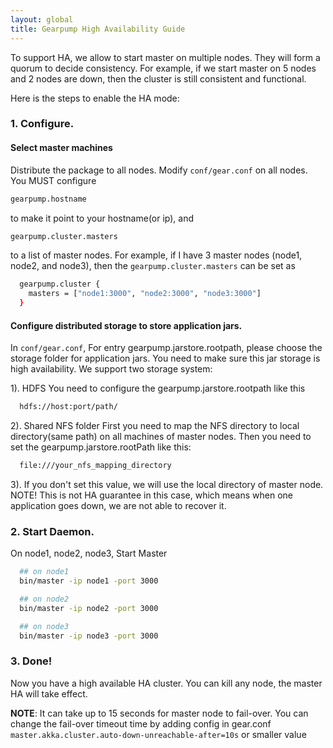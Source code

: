 ```yaml
---
layout: global
title: Gearpump High Availability Guide
---
```


To support HA, we allow to start master on multiple nodes. They will form a quorum to decide consistency. For example, if we start master on 5 nodes and 2 nodes are down, then the cluster is still consistent and functional.

Here is the steps to enable the HA mode:

### 1. Configure.

#### Select master machines

Distribute the package to all nodes. Modify `conf/gear.conf` on all nodes. You MUST configure

```bash
gearpump.hostname
```
to make it point to your hostname(or ip), and

```bash
gearpump.cluster.masters
```
to a list of master nodes. For example, if I have 3 master nodes (node1, node2, and node3),  then the ```gearpump.cluster.masters``` can be set as

```bash
  gearpump.cluster {
    masters = ["node1:3000", "node2:3000", "node3:3000"]
  }
```

#### Configure distributed storage to store application jars.
In `conf/gear.conf`, For entry gearpump.jarstore.rootpath, please choose the storage folder for application jars. You need to make sure this jar storage is high availability. We support two storage system:

  1). HDFS
  You need to configure the gearpump.jarstore.rootpath like this

```bash
  hdfs://host:port/path/
```

  2). Shared NFS folder
  First you need to map the NFS directory to local directory(same path) on all machines of master nodes.
Then you need to set the gearpump.jarstore.rootPath like this:

```bash
  file:///your_nfs_mapping_directory
```

  3). If you don't set this value, we will use the local directory of master node.
  NOTE! This is not HA guarantee in this case, which means when one application goes down, we are not able to recover it.

### 2. Start Daemon.

On node1, node2, node3, Start Master

```bash
  ## on node1
  bin/master -ip node1 -port 3000

  ## on node2
  bin/master -ip node2 -port 3000

  ## on node3
  bin/master -ip node3 -port 3000
```  

### 3. Done!

Now you have a high available HA cluster. You can kill any node, the master HA will take effect.

**NOTE**: It can take up to 15 seconds for master node to fail-over. You can change the fail-over timeout time by adding config in gear.conf `master.akka.cluster.auto-down-unreachable-after=10s` or smaller value
